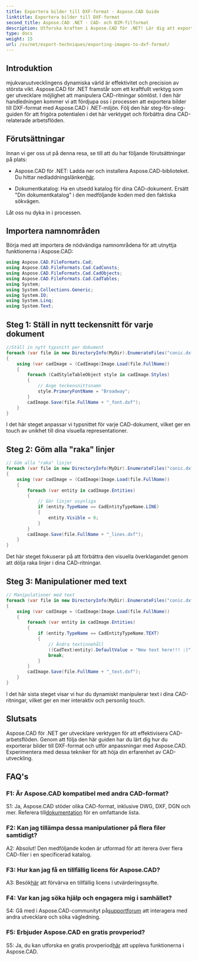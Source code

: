 ```yaml
---
title: Exportera bilder till DXF-format - Aspose.CAD Guide
linktitle: Exportera bilder till DXF-format
second_title: Aspose.CAD .NET - CAD- och BIM-filformat
description: Utforska kraften i Aspose.CAD för .NET! Lär dig att exportera bilder till DXF-format utan ansträngning. Förbättra din CAD-utveckling med precision och effektivitet.
type: docs
weight: 15
url: /sv/net/export-techniques/exporting-images-to-dxf-format/
---
```

## Introduktion

mjukvaruutvecklingens dynamiska värld är effektivitet och precision av största vikt. Aspose.CAD för .NET framstår som ett kraftfullt verktyg som ger utvecklare möjlighet att manipulera CAD-ritningar sömlöst. I den här handledningen kommer vi att fördjupa oss i processen att exportera bilder till DXF-format med Aspose.CAD i .NET-miljön. Följ den här steg-för-steg-guiden för att frigöra potentialen i det här verktyget och förbättra dina CAD-relaterade arbetsflöden.

## Förutsättningar

Innan vi ger oss ut på denna resa, se till att du har följande förutsättningar på plats:

-  Aspose.CAD för .NET: Ladda ner och installera Aspose.CAD-biblioteket. Du hittar nedladdningslänken[här](https://releases.aspose.com/cad/net/).

- Dokumentkatalog: Ha en utsedd katalog för dina CAD-dokument. Ersätt "Din dokumentkatalog" i den medföljande koden med den faktiska sökvägen.

Låt oss nu dyka in i processen.

## Importera namnområden

Börja med att importera de nödvändiga namnområdena för att utnyttja funktionerna i Aspose.CAD:

```csharp
using Aspose.CAD.FileFormats.Cad;
using Aspose.CAD.FileFormats.Cad.CadConsts;
using Aspose.CAD.FileFormats.Cad.CadObjects;
using Aspose.CAD.FileFormats.Cad.CadTables;
using System;
using System.Collections.Generic;
using System.IO;
using System.Linq;
using System.Text;
```

## Steg 1: Ställ in nytt teckensnitt för varje dokument

```csharp
//Ställ in nytt typsnitt per dokument
foreach (var file in new DirectoryInfo(MyDir).EnumerateFiles("conic.dxf"))
{
    using (var cadImage = (CadImage)Image.Load(file.FullName))
    {
        foreach (CadStyleTableObject style in cadImage.Styles)
        {
            // Ange teckensnittsnamn
            style.PrimaryFontName = "Broadway";
        }
        cadImage.Save(file.FullName + "_font.dxf");
    }
}
```

I det här steget anpassar vi typsnittet för varje CAD-dokument, vilket ger en touch av unikhet till dina visuella representationer.

## Steg 2: Göm alla "raka" linjer

```csharp
// Göm alla "raka" linjer
foreach (var file in new DirectoryInfo(MyDir).EnumerateFiles("conic.dxf"))
{
    using (var cadImage = (CadImage)Image.Load(file.FullName))
    {
        foreach (var entity in cadImage.Entities)
        {
            // Gör linjer osynliga
            if (entity.TypeName == CadEntityTypeName.LINE)
            {
                entity.Visible = 0;
            }
        }
        cadImage.Save(file.FullName + "_lines.dxf");
    }
}
```

Det här steget fokuserar på att förbättra den visuella överklagandet genom att dölja raka linjer i dina CAD-ritningar.

## Steg 3: Manipulationer med text

```csharp
// Manipulationer med text
foreach (var file in new DirectoryInfo(MyDir).EnumerateFiles("conic.dxf"))
{
    using (var cadImage = (CadImage)Image.Load(file.FullName))
    {
        foreach (var entity in cadImage.Entities)
        {
            if (entity.TypeName == CadEntityTypeName.TEXT)
            {
                // Ändra textinnehåll
                ((CadText)entity).DefaultValue = "New text here!!! :)";
                break;
            }
        }
        cadImage.Save(file.FullName + "_text.dxf");
    }
}
```

I det här sista steget visar vi hur du dynamiskt manipulerar text i dina CAD-ritningar, vilket ger en mer interaktiv och personlig touch.

## Slutsats

Aspose.CAD för .NET ger utvecklare verktygen för att effektivisera CAD-arbetsflöden. Genom att följa den här guiden har du lärt dig hur du exporterar bilder till DXF-format och utför anpassningar med Aspose.CAD. Experimentera med dessa tekniker för att höja din erfarenhet av CAD-utveckling.

## FAQ's

### F1: Är Aspose.CAD kompatibel med andra CAD-format?

S1: Ja, Aspose.CAD stöder olika CAD-format, inklusive DWG, DXF, DGN och mer. Referera till[dokumentation](https://reference.aspose.com/cad/net/) för en omfattande lista.

### F2: Kan jag tillämpa dessa manipulationer på flera filer samtidigt?

A2: Absolut! Den medföljande koden är utformad för att iterera över flera CAD-filer i en specificerad katalog.

### F3: Hur kan jag få en tillfällig licens för Aspose.CAD?

 A3: Besök[här](https://purchase.aspose.com/temporary-license/) att förvärva en tillfällig licens i utvärderingssyfte.

### F4: Var kan jag söka hjälp och engagera mig i samhället?

 S4: Gå med i Aspose.CAD-communityt på[supportforum](https://forum.aspose.com/c/cad/19) att interagera med andra utvecklare och söka vägledning.

### F5: Erbjuder Aspose.CAD en gratis provperiod?

 S5: Ja, du kan utforska en gratis provperiod[här](https://releases.aspose.com/) att uppleva funktionerna i Aspose.CAD.